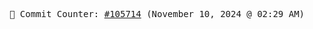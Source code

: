 <p align="center">
    <samp>
        📮 Commit Counter: <a href="https://github.com/Javascript-void0/Javascript-void0/commits/main">#105714</a> (November 10, 2024 @ 02:29 AM)
    </samp>
</p>